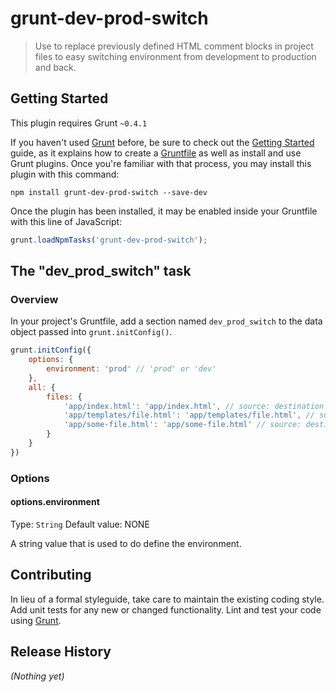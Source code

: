 # grunt-dev-prod-switch

> Use to replace previously defined HTML comment blocks in project files to easy switching environment from development to production and back.

## Getting Started
This plugin requires Grunt `~0.4.1`

If you haven't used [Grunt](http://gruntjs.com/) before, be sure to check out the [Getting Started](http://gruntjs.com/getting-started) guide, as it explains how to create a [Gruntfile](http://gruntjs.com/sample-gruntfile) as well as install and use Grunt plugins. Once you're familiar with that process, you may install this plugin with this command:

```shell
npm install grunt-dev-prod-switch --save-dev
```

Once the plugin has been installed, it may be enabled inside your Gruntfile with this line of JavaScript:

```js
grunt.loadNpmTasks('grunt-dev-prod-switch');
```

## The "dev_prod_switch" task

### Overview
In your project's Gruntfile, add a section named `dev_prod_switch` to the data object passed into `grunt.initConfig()`.

```js
grunt.initConfig({
	options: {
        environment: 'prod' // 'prod' or 'dev'
    },
    all: {
        files: {
            'app/index.html': 'app/index.html', // source: destination 
            'app/templates/file.html': 'app/templates/file.html', // source: destination
            'app/some-file.html': 'app/some-file.html' // source: destination
        }
    }
})
```

### Options

#### options.environment
Type: `String`
Default value: NONE

A string value that is used to do define the environment.

## Contributing
In lieu of a formal styleguide, take care to maintain the existing coding style. Add unit tests for any new or changed functionality. Lint and test your code using [Grunt](http://gruntjs.com/).

## Release History
_(Nothing yet)_
